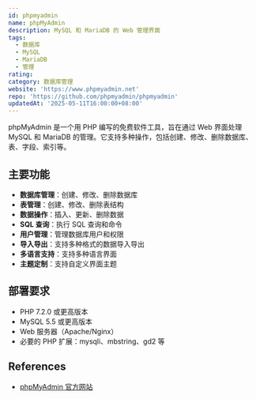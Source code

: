 ```yaml
---
id: phpmyadmin
name: phpMyAdmin
description: MySQL 和 MariaDB 的 Web 管理界面
tags:
  - 数据库
  - MySQL
  - MariaDB
  - 管理
rating: 
category: 数据库管理
website: 'https://www.phpmyadmin.net'
repo: 'https://github.com/phpmyadmin/phpmyadmin'
updatedAt: '2025-05-11T16:00:00+08:00'
---
```


phpMyAdmin 是一个用 PHP 编写的免费软件工具，旨在通过 Web 界面处理 MySQL 和 MariaDB 的管理。它支持多种操作，包括创建、修改、删除数据库、表、字段、索引等。

## 主要功能

- **数据库管理**：创建、修改、删除数据库
- **表管理**：创建、修改、删除表结构
- **数据操作**：插入、更新、删除数据
- **SQL 查询**：执行 SQL 查询和命令
- **用户管理**：管理数据库用户和权限
- **导入导出**：支持多种格式的数据导入导出
- **多语言支持**：支持多种语言界面
- **主题定制**：支持自定义界面主题

## 部署要求

- PHP 7.2.0 或更高版本
- MySQL 5.5 或更高版本
- Web 服务器（Apache/Nginx）
- 必要的 PHP 扩展：mysqli、mbstring、gd2 等

## References
- [phpMyAdmin 官方网站](https://www.phpmyadmin.net) 
